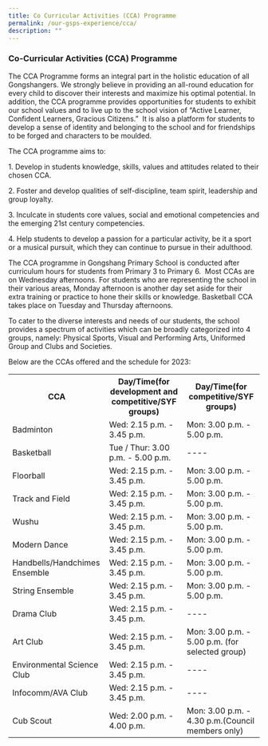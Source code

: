 ```yaml
---
title: Co Curricular Activities (CCA) Programme
permalink: /our-gsps-experience/cca/
description: ""
---
```

### **Co-Curricular Activities (CCA) Programme**
       

The CCA Programme forms an integral part in the holistic education of all Gongshangers. We strongly believe in providing an all-round education for every child to discover their interests and maximize his optimal potential. In addition, the CCA programme provides opportunities for students to exhibit our school values and to live up to the school vision of “Active Learner, Confident Learners, Gracious Citizens.”&nbsp; It is also a platform for students to develop a sense of identity and belonging to the school and for friendships to be forged and characters to be moulded.

The CCA programme aims to:

1\. Develop in students knowledge, skills, values and attitudes related to their chosen CCA.

2\. Foster and develop qualities of self-discipline, team spirit, leadership and group loyalty.

3\. Inculcate in students core values, social and emotional competencies and the emerging 21st century competencies.

4\. Help students to develop a passion for a particular activity, be it a sport or a musical pursuit, which they can continue to pursue in their adulthood.

The CCA programme in Gongshang Primary School is conducted after curriculum hours for students from Primary 3 to Primary 6.&nbsp; Most CCAs are on Wednesday afternoons. For students who are representing the school in their various areas, Monday afternoon is another day set aside for their extra training or practice to hone their skills or knowledge. Basketball CCA takes place on Tuesday and Thursday afternoons.

To cater to the diverse interests and needs of our students, the school provides a spectrum of activities which can be broadly categorized into 4 groups, namely: Physical Sports, Visual and Performing Arts, Uniformed Group and Clubs and Societies.

Below are the CCAs offered and the schedule for 2023:


<table>
  <tbody><tr>
    <th>CCA</th>
    <th>Day/Time(for development and competitive/SYF groups)</th>
    <th>Day/Time(for competitive/SYF groups)</th>
  </tr>
  <tr>
    <td>Badminton</td>
    <td>Wed: 2.15 p.m. - 3.45 p.m.</td>
    <td>Mon: 3.00 p.m. - 5.00 p.m.</td>
  </tr>
  <tr>
    <td>Basketball</td>
    <td>Tue / Thur: 3.00 p.m. - 5.00 p.m.</td>
    <td>----</td>
  </tr>
	 <tr>
    <td>Floorball</td>
    <td>Wed: 2.15 p.m. - 3.45 p.m.</td>
    <td>Mon: 3.00 p.m. - 5.00 p.m.</td>
	</tr>
	
  <tr>
    <td>Track and Field</td>
    <td>Wed: 2.15 p.m. - 3.45 p.m.</td>
    <td>Mon: 3.00 p.m. - 5.00 p.m.</td>
  </tr>
  <tr>
    <td>Wushu</td>
    <td>Wed: 2.15 p.m. - 3.45 p.m.</td>
    <td>Mon: 3.00 p.m. - 5.00 p.m.</td>
  </tr>
	 <tr>
    <td>Modern Dance</td>
    <td>Wed: 2.15 p.m. - 3.45 p.m.</td>
    <td>Mon: 3.00 p.m. - 5.00 p.m.</td>
  </tr>
	
  <tr>
    <td>Handbells/Handchimes Ensemble</td>
    <td>Wed: 2.15 p.m. - 3.45 p.m.</td>
    <td>Mon: 3.00 p.m. - 5.00 p.m.</td>
  </tr>
  <tr>
    <td>String Ensemble</td>
    <td>Wed: 2.15 p.m. - 3.45 p.m.</td>
    <td>Mon: 3.00 p.m. - 5.00 p.m.</td>
  </tr>
    <tr><td>Drama Club</td>
    <td>Wed: 2.15 p.m. - 3.45 p.m.</td>
    <td>----</td>

  </tr><tr>
    <td>Art Club</td>
    <td>Wed: 2.15 p.m. - 3.45 p.m.</td>
    <td>Mon: 3.00 p.m. - 5.00 p.m. (for selected group)</td>
	</tr>
  <tr>
    <td>Environmental Science Club</td>
    <td>Wed: 2.15 p.m. - 3.45 p.m.</td>
    <td>----</td>
	</tr>
	 <tr>
    <td>Infocomm/AVA Club</td>
    <td>Wed: 2.15 p.m. - 3.45 p.m.</td>
    <td>----</td>
	</tr>
	 
  <tr>
    <td>Cub Scout</td>
    <td>Wed: 2.00 p.m. - 4.00 p.m.</td>
    <td>Mon: 3.00 p.m. - 4.30 p.m.(Council members only)</td>
	</tr>
  <tr>
 
 
  

	
</tr></tbody></table>